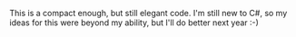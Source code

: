 This is a compact enough, but still elegant code. I'm still new to C#, so my ideas for this were beyond my ability, but I'll do better next year :-) 
